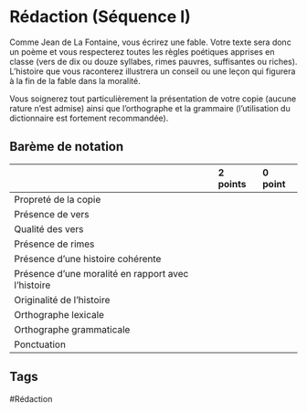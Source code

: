 # Rédaction (Séquence I)
 
Comme Jean de La Fontaine, vous écrirez une fable.
Votre texte sera donc un poème et vous respecterez toutes les règles poétiques apprises en classe (vers de dix ou douze syllabes, rimes pauvres, suffisantes ou riches).
L’histoire que vous raconterez illustrera un conseil ou une leçon qui figurera à la fin de la fable dans la moralité.
 
Vous soignerez tout particulièrement la présentation de votre copie (aucune rature n’est admise) ainsi que l’orthographe et la grammaire (l’utilisation du dictionnaire est fortement recommandée).
 
 
## Barème de notation

|  | 2 points | 0 point |
|:--|:--|:--|
| Propreté de la copie |  |  |
| Présence de vers |  |  |
| Qualité des vers |  |  |
| Présence de rimes |  |  |
| Présence d’une histoire cohérente |  |  |
| Présence d’une moralité en rapport avec l’histoire |  |  |
| Originalité de l’histoire |  |  |
| Orthographe lexicale |  |  |
| Orthographe grammaticale |  |  |
| Ponctuation |  |  |
 
 ## Tags

#Rédaction